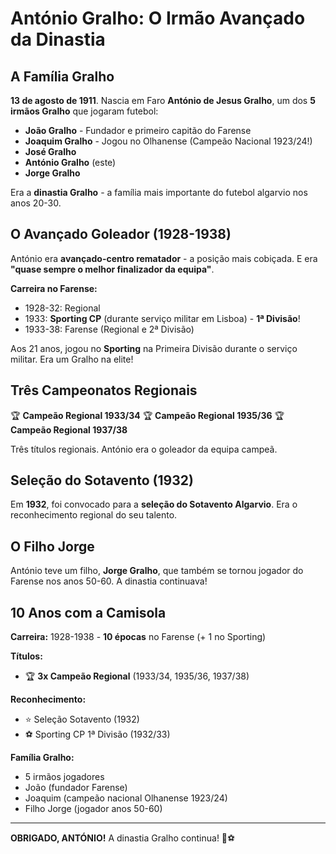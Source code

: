 # António Gralho: O Irmão Avançado da Dinastia

## A Família Gralho

**13 de agosto de 1911**. Nascia em Faro **António de Jesus Gralho**, um dos **5 irmãos Gralho** que jogaram futebol:
- **João Gralho** - Fundador e primeiro capitão do Farense
- **Joaquim Gralho** - Jogou no Olhanense (Campeão Nacional 1923/24!)
- **José Gralho**
- **António Gralho** (este)
- **Jorge Gralho**

Era a **dinastia Gralho** - a família mais importante do futebol algarvio nos anos 20-30.

## O Avançado Goleador (1928-1938)

António era **avançado-centro rematador** - a posição mais cobiçada. E era **"quase sempre o melhor finalizador da equipa"**.

**Carreira no Farense:**
- 1928-32: Regional
- 1933: **Sporting CP** (durante serviço militar em Lisboa) - **1ª Divisão**!
- 1933-38: Farense (Regional e 2ª Divisão)

Aos 21 anos, jogou no **Sporting** na Primeira Divisão durante o serviço militar. Era um Gralho na elite!

## Três Campeonatos Regionais

🏆 **Campeão Regional 1933/34**
🏆 **Campeão Regional 1935/36**
🏆 **Campeão Regional 1937/38**

Três títulos regionais. António era o goleador da equipa campeã.

## Seleção do Sotavento (1932)

Em **1932**, foi convocado para a **seleção do Sotavento Algarvio**. Era o reconhecimento regional do seu talento.

## O Filho Jorge

António teve um filho, **Jorge Gralho**, que também se tornou jogador do Farense nos anos 50-60. A dinastia continuava!

## 10 Anos com a Camisola

**Carreira:** 1928-1938 - **10 épocas** no Farense (+ 1 no Sporting)

**Títulos:**
- 🏆 **3x Campeão Regional** (1933/34, 1935/36, 1937/38)

**Reconhecimento:**
- ⭐ Seleção Sotavento (1932)
- ⚽ Sporting CP 1ª Divisão (1932/33)

**Família Gralho:**
- 5 irmãos jogadores
- João (fundador Farense)
- Joaquim (campeão nacional Olhanense 1923/24)
- Filho Jorge (jogador anos 50-60)

---

**OBRIGADO, ANTÓNIO!** A dinastia Gralho continua! 🦁⚽
